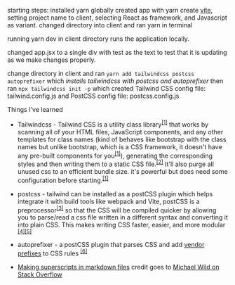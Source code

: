 starting steps:
installed yarn globally
created app with yarn create [vite](https://www.youtube.com/watch?v=89NJdbYTgJ8), setting project name to client, selecting React as framework, and Javascript as variant.
changed directory into client and ran yarn in terminal

running yarn dev in client directory runs the application locally.

changed app.jsx to a single div with test as the text to test that it is updating as we make changes properly.

change directory in client and ran `yarn add tailwindcss postcss autoprefixer` which *installs tailwindcss with postcss and autoprefixer* then ran `npx tailwindcss init -p` which created Tailwind CSS config file: tailwind.config.js and PostCSS config file: postcss.config.js

Things I've learned
* Tailwindcss - Tailwind CSS is a utility class library<sup>[[1]](https://youtu.be/ouncVBiye_M?t=229)</sup> that works by scanning all of your HTML files, JavaScript components, and any other templates for class names (kind of behaves like bootstrap with the class names but unlike bootstrap, which is a CSS framework, it doesn't have any pre-built components for you<sup>[[1]](https://youtu.be/ouncVBiye_M?t=229)</sup>), generating the corresponding styles and then writing them to a static CSS file.<sup>[[2]](https://tailwindcss.com/docs/installation/using-postcss)</sup> It'll also purge all unused css to an efficient bundle size. it's powerful but does need some configuration before starting.<sup>[[1]](https://youtu.be/ouncVBiye_M?t=229)</sup>
* postcss - tailwind can be installed as a postCSS plugin which helps integrate it with build tools like webpack and Vite, postCSS is a preprocessor<sup>[[3]](https://tailwindcss.com/docs/using-with-preprocessors)</sup> so that the CSS will be compiled quicker by allowing you to parse/read a css file written in a different syntax and converting it into plain CSS. This makes writing CSS faster, easier, and more modular <sup>[[4]](https://www.google.com/search?q=is+postcss+like+sass&rlz=1C1RXQR_enUS1044US1044&oq=is+postcss+like+sass&aqs=chrome..69i57.3565j0j1&sourceid=chrome&ie=UTF-8)</sup><sup>[[5]](https://github.com/postcss/postcss)</sup>
* autoprefixer - a postCSS plugin that parses CSS and add [vendor prefixes](https://developer.mozilla.org/en-US/docs/Glossary/Vendor_Prefix) to CSS rules <sup>[[6]](https://github.com/postcss/autoprefixer)</sup>

* [Making superscripts in markdown files](https://stackoverflow.com/questions/15155778/superscript-in-markdown-github-flavored) credit goes to [Michael Wild on Stack Overflow](https://stackoverflow.com/users/159834/michael-wild)